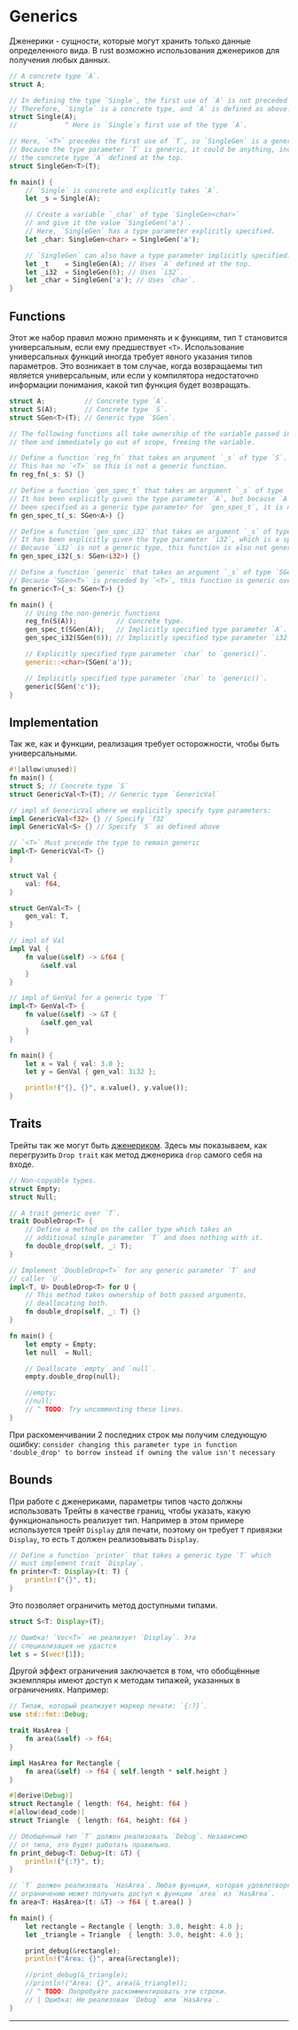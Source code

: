 # Generics

Дженерики - сущности, которые могут хранить только данные определенного вида. В rust возможно использования дженериков для получения любых данных.

```rust
// A concrete type `A`.
struct A;

// In defining the type `Single`, the first use of `A` is not preceded by `<A>`.
// Therefore, `Single` is a concrete type, and `A` is defined as above.
struct Single(A);
//            ^ Here is `Single`s first use of the type `A`.

// Here, `<T>` precedes the first use of `T`, so `SingleGen` is a generic type.
// Because the type parameter `T` is generic, it could be anything, including
// the concrete type `A` defined at the top.
struct SingleGen<T>(T);

fn main() {
    // `Single` is concrete and explicitly takes `A`.
    let _s = Single(A);

    // Create a variable `_char` of type `SingleGen<char>`
    // and give it the value `SingleGen('a')`.
    // Here, `SingleGen` has a type parameter explicitly specified.
    let _char: SingleGen<char> = SingleGen('a');

    // `SingleGen` can also have a type parameter implicitly specified:
    let _t    = SingleGen(A); // Uses `A` defined at the top.
    let _i32  = SingleGen(6); // Uses `i32`.
    let _char = SingleGen('a'); // Uses `char`.
}
```

## Functions

Этот же набор правил можно применять и к функциям, тип `T` становится универсальным, если ему предшествует `<T>`. Использование универсальных функций иногда требует явного указания типов параметров. Это возникает в том случае, когда возвращаемы тип является универсальным, или если у компилятора недостаточно информации понимания, какой тип функция будет возвращать.

```rust
struct A;          // Concrete type `A`.
struct S(A);       // Concrete type `S`.
struct SGen<T>(T); // Generic type `SGen`.

// The following functions all take ownership of the variable passed into
// them and immediately go out of scope, freeing the variable.

// Define a function `reg_fn` that takes an argument `_s` of type `S`.
// This has no `<T>` so this is not a generic function.
fn reg_fn(_s: S) {}

// Define a function `gen_spec_t` that takes an argument `_s` of type `SGen<T>`.
// It has been explicitly given the type parameter `A`, but because `A` has not
// been specified as a generic type parameter for `gen_spec_t`, it is not generic.
fn gen_spec_t(_s: SGen<A>) {}

// Define a function `gen_spec_i32` that takes an argument `_s` of type `SGen<i32>`.
// It has been explicitly given the type parameter `i32`, which is a specific type.
// Because `i32` is not a generic type, this function is also not generic.
fn gen_spec_i32(_s: SGen<i32>) {}

// Define a function `generic` that takes an argument `_s` of type `SGen<T>`.
// Because `SGen<T>` is preceded by `<T>`, this function is generic over `T`.
fn generic<T>(_s: SGen<T>) {}

fn main() {
    // Using the non-generic functions
    reg_fn(S(A));          // Concrete type.
    gen_spec_t(SGen(A));   // Implicitly specified type parameter `A`.
    gen_spec_i32(SGen(6)); // Implicitly specified type parameter `i32`.

    // Explicitly specified type parameter `char` to `generic()`.
    generic::<char>(SGen('a'));

    // Implicitly specified type parameter `char` to `generic()`.
    generic(SGen('c'));
}
```

## Implementation

Так же, как и функции, реализация требует осторожности, чтобы быть универсальными.

```rust
#![allow(unused)]
fn main() {
struct S; // Concrete type `S`
struct GenericVal<T>(T); // Generic type `GenericVal`

// impl of GenericVal where we explicitly specify type parameters:
impl GenericVal<f32> {} // Specify `f32`
impl GenericVal<S> {} // Specify `S` as defined above

// `<T>` Must precede the type to remain generic
impl<T> GenericVal<T> {}
}
```

```rust
struct Val {
    val: f64,
}

struct GenVal<T> {
    gen_val: T,
}

// impl of Val
impl Val {
    fn value(&self) -> &f64 {
        &self.val
    }
}

// impl of GenVal for a generic type `T`
impl<T> GenVal<T> {
    fn value(&self) -> &T {
        &self.gen_val
    }
}

fn main() {
    let x = Val { val: 3.0 };
    let y = GenVal { gen_val: 3i32 };

    println!("{}, {}", x.value(), y.value());
}
```

## Traits

Трейты так же могут быть [дженериком](#generics). Здесь мы показываем, как перегрузить `Drop trait` как метод дженерика `drop` самого себя на входе.

```rust
// Non-copyable types.
struct Empty;
struct Null;

// A trait generic over `T`.
trait DoubleDrop<T> {
    // Define a method on the caller type which takes an
    // additional single parameter `T` and does nothing with it.
    fn double_drop(self, _: T);
}

// Implement `DoubleDrop<T>` for any generic parameter `T` and
// caller `U`.
impl<T, U> DoubleDrop<T> for U {
    // This method takes ownership of both passed arguments,
    // deallocating both.
    fn double_drop(self, _: T) {}
}

fn main() {
    let empty = Empty;
    let null  = Null;

    // Deallocate `empty` and `null`.
    empty.double_drop(null);

    //empty;
    //null;
    // ^ TODO: Try uncommenting these lines.
}
```

При раскоменчивании 2 последних строк мы получим следующую ошибку: `consider changing this parameter type in function 'double_drop' to borrow instead if owning the value isn't necessary`

## Bounds

При работе с дженериками, параметры типов часто должны использовать Трейты в качестве границ, чтобы указать, какую функциональность реализует тип. Например в этом примере используется трейт `Display` для печати, поэтому он требует `T` привязки `Display`, то есть `T` должен реализовывать `Display`.

```rust
// Define a function `printer` that takes a generic type `T` which
// must implement trait `Display`.
fn printer<T: Display>(t: T) {
    println!("{}", t);
}
```

Это позволяет ограничить метод доступными типами.

```rust
struct S<T: Display>(T);

// Ошибка! `Vec<T>` не реализует `Display`. Эта
// специализация не удастся
let s = S(vec![1]);
```

Другой эффект ограничения заключается в том, что обобщённые экземпляры имеют доступ к методам типажей, указанных в ограничениях. Например:

```rust
// Типаж, который реализует маркер печати: `{:?}`.
use std::fmt::Debug;

trait HasArea {
    fn area(&self) -> f64;
}

impl HasArea for Rectangle {
    fn area(&self) -> f64 { self.length * self.height }
}

#[derive(Debug)]
struct Rectangle { length: f64, height: f64 }
#[allow(dead_code)]
struct Triangle  { length: f64, height: f64 }

// Обобщённый тип `T` должен реализовать `Debug`. Независимо
// от типа, это будет работать правильно.
fn print_debug<T: Debug>(t: &T) {
    println!("{:?}", t);
}

// `T` должен реализовать `HasArea`. Любая функция, которая удовлетворяет
// ограничению может получить доступ к функции `area` из `HasArea`.
fn area<T: HasArea>(t: &T) -> f64 { t.area() }

fn main() {
    let rectangle = Rectangle { length: 3.0, height: 4.0 };
    let _triangle = Triangle  { length: 3.0, height: 4.0 };

    print_debug(&rectangle);
    println!("Area: {}", area(&rectangle));

    //print_debug(&_triangle);
    //println!("Area: {}", area(&_triangle));
    // ^ TODO: Попробуйте раскомментировать эти строки.
    // | Ошибка: Не реализован `Debug` или `HasArea`.
}
```

---